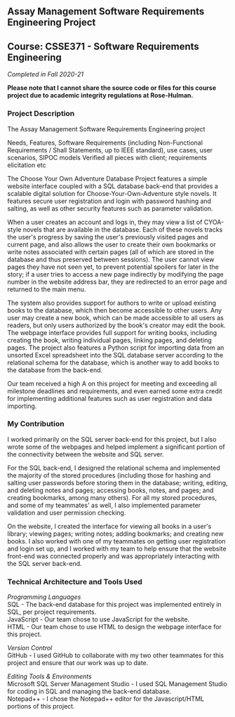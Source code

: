 ## Assay Management Software Requirements Engineering Project
## Course: CSSE371 - Software Requirements Engineering
*Completed in Fall 2020-21*

**Please note that I cannot share the source code or files for this course project due to academic integrity regulations at Rose-Hulman.**

### Project Description
The Assay Management Software Requirements Engineering project

Needs, Features, Software Requirements (including Non-Functional Requirements / Shall Statements, up to IEEE standard), use cases, user scenarios, SIPOC models
Verified all pieces with client; requirements elicitation etc


The Choose Your Own Adventure Database Project features a simple website interface coupled with a SQL database back-end that provides a scalable digital solution for Choose-Your-Own-Adventure style novels. It features secure user registration and login with password hashing and salting, as well as other security features such as parameter validation. 

When a user creates an account and logs in, they may view a list of CYOA-style novels that are available in the database. Each of these novels tracks the user's progress by saving the user's previously visited pages and current page, and also allows the user to create their own bookmarks or write notes associated with certain pages (all of which are stored in the database and thus preserved between sessions). The user cannot view pages they have not seen yet, to prevent potential spoilers for later in the story; if a user tries to access a new page indirectly by modifying the page number in the website address bar, they are redirected to an error page and returned to the main menu. 

The system also provides support for authors to write or upload existing books to the database, which then become accessible to other users. Any user may create a new book, which can be made accessible to all users as readers, but only users authorized by the book's creator may edit the book. The webpage interface provides full support for writing books, including creating the book, writing individual pages, linking pages, and deleting pages. The project also features a Python script for importing data from an unsorted Excel spreadsheet into the SQL database server according to the relational schema for the database, which is another way to add books to the database from the back-end. 

Our team received a high A on this project for meeting and exceeding all milestone deadlines and requirements, and even earned some extra credit for implementing additional features such as user registration and data importing. 

### My Contribution
I worked primarily on the SQL server back-end for this project, but I also wrote some of the webpages and helped implement a significant portion of the connectivity between the website and SQL server. 

For the SQL back-end, I designed the relational schema and implemented the majority of the stored procedures (including those for hashing and salting user passwords before storing them in the database; writing, editing, and deleting notes and pages; accessing books, notes, and pages; and creating bookmarks, among many others). For all my stored procedures, and some of my teammates' as well, I also implemented parameter validation and user permission checking. 

On the website, I created the interface for viewing all books in a user's library; viewing pages; writing notes; adding bookmarks; and creating new books. I also worked with one of my teammates on getting user registration and login set up, and I worked with my team to help ensure that the website front-end was connected properly and was appropriately interacting with the SQL server back-end. 

### Technical Architecture and Tools Used
*Programming Languages* <br>
SQL - The back-end database for this project was implemented entirely in SQL, per project requirements. <br> 
JavaScript - Our team chose to use JavaScript for the website. <br>
HTML - Our team chose to use HTML to design the webpage interface for this project. 

*Version Control* <br>
GitHub - I used GitHub to collaborate with my two other teammates for this project and ensure that our work was up to date.

*Editing Tools & Environments* <br>
Microsoft SQL Server Management Studio - I used SQL Management Studio for coding in SQL and managing the back-end database. <br>
Notepad++ - I chose the Notepad++ editor for the Javascript/HTML portions of this project. 
